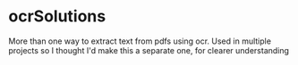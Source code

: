# ocrSolutions
More than one way to extract text from pdfs using ocr. Used in multiple projects so I thought I'd make this a separate one, for clearer understanding
